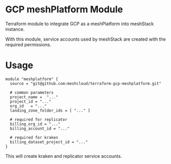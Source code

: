 # GCP meshPlatform Module

Terraform module to integrate GCP as a meshPlatform into meshStack instance.

With this module, service accounts used by meshStack are created with the required permissions.

# Usage

```hcl
module "meshplatform" {
  source = "git@github.com:meshcloud/terraform-gcp-meshplatform.git"

  # common parameters
  project_name =  "..."
  project_id = "..."
  org_id   = "..."
  landing_zone_folder_ids = [ "..." ]
  
  # required for replicator
  billing_org_id = "..."
  billing_account_id = "..."

  # required for kraken
  billing_dataset_project_id = "..."
}
```

This will create kraken and replicator service accounts.
